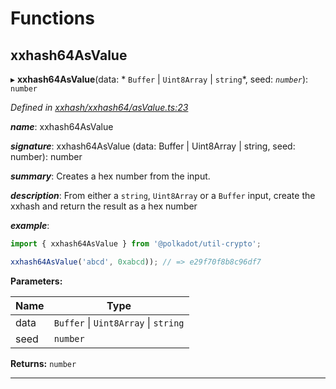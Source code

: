 

# Functions

<a id="xxhash64asvalue"></a>

##  xxhash64AsValue

▸ **xxhash64AsValue**(data: * `Buffer` &#124; `Uint8Array` &#124; `string`*, seed: *`number`*): `number`

*Defined in [xxhash/xxhash64/asValue.ts:23](https://github.com/polkadot-js/common/blob/3ee9e13/packages/util-crypto/src/xxhash/xxhash64/asValue.ts#L23)*

*__name__*: xxhash64AsValue

*__signature__*: xxhash64AsValue (data: Buffer | Uint8Array | string, seed: number): number

*__summary__*: Creates a hex number from the input.

*__description__*: From either a `string`, `Uint8Array` or a `Buffer` input, create the xxhash and return the result as a hex number

*__example__*:   

```javascript
import { xxhash64AsValue } from '@polkadot/util-crypto';

xxhash64AsValue('abcd', 0xabcd)); // => e29f70f8b8c96df7
```

**Parameters:**

| Name | Type |
| ------ | ------ |
| data |  `Buffer` &#124; `Uint8Array` &#124; `string`|
| seed | `number` |

**Returns:** `number`

___

